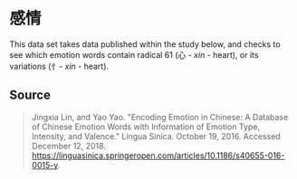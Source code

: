 # 感情

This data set takes data published within the study below, and checks to see which emotion words contain radical 61 (心 - *xin* - heart), or its variations (忄- *xin* - heart).

## Source

> Jingxia Lin, and Yao Yao. "Encoding Emotion in Chinese: A Database of Chinese Emotion Words with Information of Emotion Type, Intensity, and Valence." Lingua Sinica. October 19, 2016. Accessed December 12, 2018. https://linguasinica.springeropen.com/articles/10.1186/s40655-016-0015-y.
